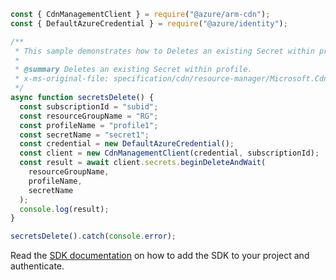 ```javascript
const { CdnManagementClient } = require("@azure/arm-cdn");
const { DefaultAzureCredential } = require("@azure/identity");

/**
 * This sample demonstrates how to Deletes an existing Secret within profile.
 *
 * @summary Deletes an existing Secret within profile.
 * x-ms-original-file: specification/cdn/resource-manager/Microsoft.Cdn/stable/2021-06-01/examples/Secrets_Delete.json
 */
async function secretsDelete() {
  const subscriptionId = "subid";
  const resourceGroupName = "RG";
  const profileName = "profile1";
  const secretName = "secret1";
  const credential = new DefaultAzureCredential();
  const client = new CdnManagementClient(credential, subscriptionId);
  const result = await client.secrets.beginDeleteAndWait(
    resourceGroupName,
    profileName,
    secretName
  );
  console.log(result);
}

secretsDelete().catch(console.error);
```

Read the [SDK documentation](https://github.com/Azure/azure-sdk-for-js/blob/%40azure%2Farm-cdn_7.0.0/sdk/cdn/arm-cdn/README.md) on how to add the SDK to your project and authenticate.
